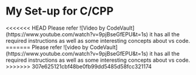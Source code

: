 <h1 align="Left">My Set-up for C/CPP</h1>
<<<<<<< HEAD
Please refer ![Video by CodeVault](https://www.youtube.com/watch?v=9pjBseGfEPU&t=1s) it has all the required instructions as well as some interesting concepts about vs code.
=======
Please refer ![video by CodeVault](https://www.youtube.com/watch?v=9pjBseGfEPU&t=1s) it has all the required instructions as well as some interesting concepts about vs code.
>>>>>>> 307e625121cbf48be0fb99dd5485d58fcc321174

